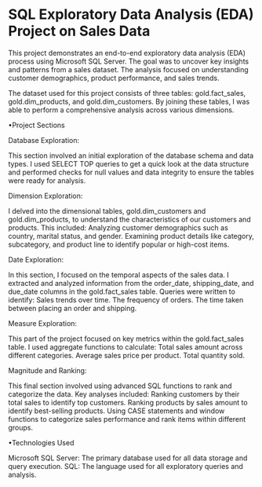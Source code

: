 # SQL Exploratory Data Analysis (EDA) Project on Sales Data

This project demonstrates an end-to-end exploratory data analysis (EDA) process using Microsoft SQL Server. The goal was to uncover key insights and patterns from a sales dataset. The analysis focused on understanding customer demographics, product performance, and sales trends.

The dataset used for this project consists of three tables: gold.fact_sales, gold.dim_products, and gold.dim_customers. By joining these tables, I was able to perform a comprehensive analysis across various dimensions.

•Project Sections

Database Exploration:

This section involved an initial exploration of the database schema and data types. I used SELECT TOP queries to get a quick look at the data structure and performed checks for null values and data integrity to ensure the tables were ready for analysis.

Dimension Exploration:

I delved into the dimensional tables, gold.dim_customers and gold.dim_products, to understand the characteristics of our customers and products. 
This included:
Analyzing customer demographics such as country, marital status, and gender.
Examining product details like category, subcategory, and product line to identify popular or high-cost items.

Date Exploration:

In this section, I focused on the temporal aspects of the sales data. I extracted and analyzed information from the order_date, shipping_date, and due_date columns in the gold.fact_sales table. Queries were written to identify:
Sales trends over time.
The frequency of orders.
The time taken between placing an order and shipping.

Measure Exploration:

This part of the project focused on key metrics within the gold.fact_sales table. I used aggregate functions to calculate:
Total sales amount across different categories.
Average sales price per product.
Total quantity sold.

Magnitude and Ranking:

This final section involved using advanced SQL functions to rank and categorize the data. 
Key analyses included:
Ranking customers by their total sales to identify top customers.
Ranking products by sales amount to identify best-selling products.
Using CASE statements and window functions to categorize sales performance and rank items within different groups.

•Technologies Used

Microsoft SQL Server: The primary database used for all data storage and query execution.
SQL: The language used for all exploratory queries and analysis.
